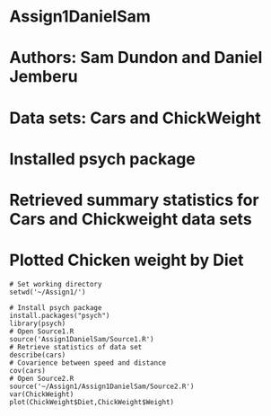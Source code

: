Assign1DanielSam
================
# Authors: Sam Dundon and Daniel Jemberu
# Data sets: Cars and ChickWeight
# Installed psych package
# Retrieved summary statistics for Cars and Chickweight data sets
# Plotted Chicken weight by Diet 

```{S}
# Set working directory
setwd('~/Assign1/')

# Install psych package
install.packages("psych")
library(psych)
# Open Source1.R
source('Assign1DanielSam/Source1.R')
# Retrieve statistics of data set
describe(cars)
# Covarience between speed and distance
cov(cars)
# Open Source2.R
source('~/Assign1/Assign1DanielSam/Source2.R')
var(ChickWeight)
plot(ChickWeight$Diet,ChickWeight$Weight)
```